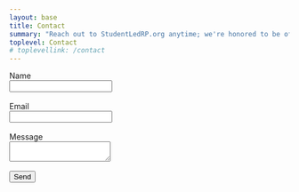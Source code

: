 ```yaml
---
layout: base
title: Contact
summary: "Reach out to StudentLedRP.org anytime; we're honored to be of service."
toplevel: Contact
# toplevellink: /contact
---
```


<form action="https://formspree.io/f/xayzdydv" method="POST"> 
  Name<br/><input type="text" value="" name="name"><br/><br/>
  Email<br/><input type="text" value="" name="email"><br/><br/>
  Message<br/><textarea type="text" value="" name="message"></textarea><br/><br/>
  <button type="submit">Send</button> 
  <input type="hidden" value="slrp.org contact form" name="form">
</form>
